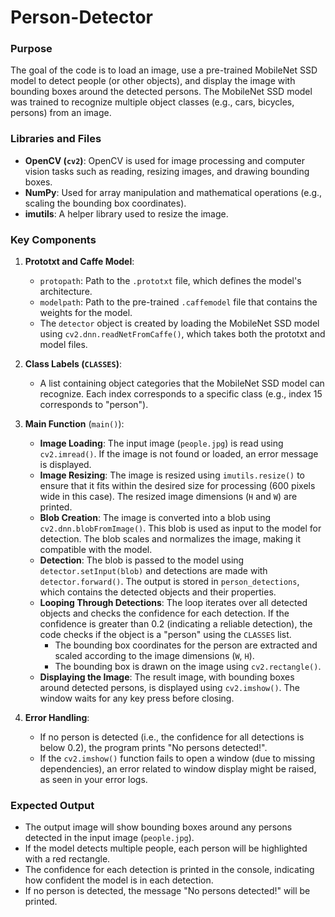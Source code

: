 ﻿# Person-Detector



### Purpose
The goal of the code is to load an image, use a pre-trained MobileNet SSD model to detect people (or other objects), and display the image with bounding boxes around the detected persons. The MobileNet SSD model was trained to recognize multiple object classes (e.g., cars, bicycles, persons) from an image.

### Libraries and Files
- **OpenCV (`cv2`)**: OpenCV is used for image processing and computer vision tasks such as reading, resizing images, and drawing bounding boxes.
- **NumPy**: Used for array manipulation and mathematical operations (e.g., scaling the bounding box coordinates).
- **imutils**: A helper library used to resize the image.

### Key Components
1. **Prototxt and Caffe Model**:
   - `protopath`: Path to the `.prototxt` file, which defines the model's architecture.
   - `modelpath`: Path to the pre-trained `.caffemodel` file that contains the weights for the model.
   - The `detector` object is created by loading the MobileNet SSD model using `cv2.dnn.readNetFromCaffe()`, which takes both the prototxt and model files.

2. **Class Labels (`CLASSES`)**:
   - A list containing object categories that the MobileNet SSD model can recognize. Each index corresponds to a specific class (e.g., index 15 corresponds to "person").

3. **Main Function** (`main()`):
   - **Image Loading**: The input image (`people.jpg`) is read using `cv2.imread()`. If the image is not found or loaded, an error message is displayed.
   - **Image Resizing**: The image is resized using `imutils.resize()` to ensure that it fits within the desired size for processing (600 pixels wide in this case). The resized image dimensions (`H` and `W`) are printed.
   - **Blob Creation**: The image is converted into a blob using `cv2.dnn.blobFromImage()`. This blob is used as input to the model for detection. The blob scales and normalizes the image, making it compatible with the model.
   - **Detection**: The blob is passed to the model using `detector.setInput(blob)` and detections are made with `detector.forward()`. The output is stored in `person_detections`, which contains the detected objects and their properties.
   - **Looping Through Detections**: The loop iterates over all detected objects and checks the confidence for each detection. If the confidence is greater than 0.2 (indicating a reliable detection), the code checks if the object is a "person" using the `CLASSES` list.
     - The bounding box coordinates for the person are extracted and scaled according to the image dimensions (`W`, `H`).
     - The bounding box is drawn on the image using `cv2.rectangle()`.
   - **Displaying the Image**: The result image, with bounding boxes around detected persons, is displayed using `cv2.imshow()`. The window waits for any key press before closing.

4. **Error Handling**:
   - If no person is detected (i.e., the confidence for all detections is below 0.2), the program prints "No persons detected!".
   - If the `cv2.imshow()` function fails to open a window (due to missing dependencies), an error related to window display might be raised, as seen in your error logs.

### Expected Output
- The output image will show bounding boxes around any persons detected in the input image (`people.jpg`).
- If the model detects multiple people, each person will be highlighted with a red rectangle.
- The confidence for each detection is printed in the console, indicating how confident the model is in each detection.
- If no person is detected, the message "No persons detected!" will be printed.

